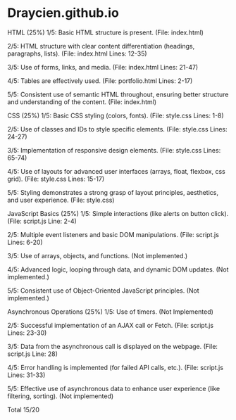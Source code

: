 # Draycien.github.io

HTML (25%)
1/5:
Basic HTML structure is present.
(File: index.html)

2/5:
HTML structure with clear content differentiation (headings, paragraphs, lists).
(File: index.html
Lines: 12-35)

3/5:
Use of forms, links, and media.
(File: index.html
Lines: 21-47)

4/5:
Tables are effectively used.
(File: portfolio.html
Lines: 2-17)

5/5:
Consistent use of semantic HTML throughout, ensuring better structure and understanding of the content.
(File: index.html)

CSS (25%)
1/5:
Basic CSS styling (colors, fonts).
(File: style.css
Lines: 1-8)

2/5:
Use of classes and IDs to style specific elements.
(File: style.css
Lines: 24-27)

3/5:
Implementation of responsive design elements.
(File: style.css
Lines: 65-74)

4/5:
Use of layouts for advanced user interfaces (arrays, float, flexbox, css grid).
(File: style.css
Lines: 15-17)

5/5:
Styling demonstrates a strong grasp of layout principles, aesthetics, and user experience.
(File: style.css)

JavaScript Basics (25%)
1/5:
Simple interactions (like alerts on button click).
(File: script.js
Line: 2-4)

2/5:
Multiple event listeners and basic DOM manipulations.
(File: script.js 
Lines: 6-20)

3/5:
Use of arrays, objects, and functions.
(Not implemented.)

4/5:
Advanced logic, looping through data, and dynamic DOM updates.
(Not implemented.)

5/5:
Consistent use of Object-Oriented JavaScript principles.
(Not implemented.)

Asynchronous Operations (25%)
1/5:
Use of timers.
(Not Implemented)

2/5:
Successful implementation of an AJAX call or Fetch.
(File: script.js 
Lines: 23-30)

3/5:
Data from the asynchronous call is displayed on the webpage.
(File: script.js
Line: 28)

4/5:
Error handling is implemented (for failed API calls, etc.).
(File: script.js
Lines: 31-33)

5/5:
Effective use of asynchronous data to enhance user experience (like filtering, sorting).
(Not implemented)

Total
15/20
